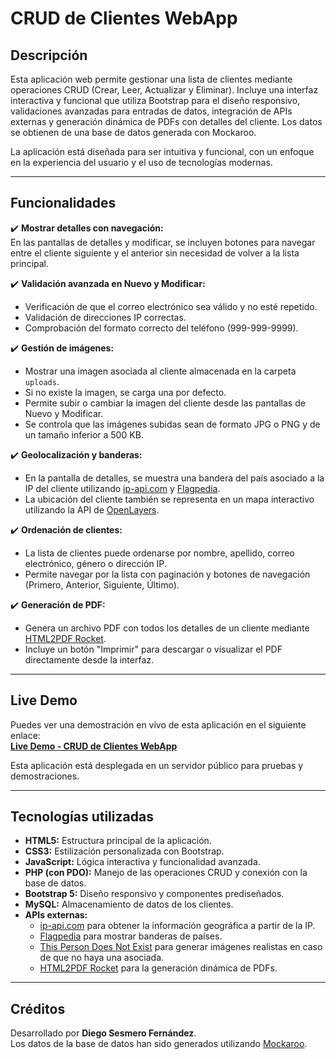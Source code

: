 # CRUD de Clientes WebApp

## Descripción

Esta aplicación web permite gestionar una lista de clientes mediante operaciones CRUD (Crear, Leer, Actualizar y Eliminar). Incluye una interfaz interactiva y funcional que utiliza Bootstrap para el diseño responsivo, validaciones avanzadas para entradas de datos, integración de APIs externas y generación dinámica de PDFs con detalles del cliente. Los datos se obtienen de una base de datos generada con Mockaroo.

La aplicación está diseñada para ser intuitiva y funcional, con un enfoque en la experiencia del usuario y el uso de tecnologías modernas.

---

## Funcionalidades

✔️ **Mostrar detalles con navegación:**  
En las pantallas de detalles y modificar, se incluyen botones para navegar entre el cliente siguiente y el anterior sin necesidad de volver a la lista principal.

✔️ **Validación avanzada en Nuevo y Modificar:**  
- Verificación de que el correo electrónico sea válido y no esté repetido.  
- Validación de direcciones IP correctas.  
- Comprobación del formato correcto del teléfono (999-999-9999).

✔️ **Gestión de imágenes:**  
- Mostrar una imagen asociada al cliente almacenada en la carpeta `uploads`.  
- Si no existe la imagen, se carga una por defecto.  
- Permite subir o cambiar la imagen del cliente desde las pantallas de Nuevo y Modificar.  
- Se controla que las imágenes subidas sean de formato JPG o PNG y de un tamaño inferior a 500 KB.

✔️ **Geolocalización y banderas:**  
- En la pantalla de detalles, se muestra una bandera del país asociado a la IP del cliente utilizando [ip-api.com](https://ip-api.com) y [Flagpedia](https://flagpedia.net).  
- La ubicación del cliente también se representa en un mapa interactivo utilizando la API de [OpenLayers](https://openlayers.org).

✔️ **Ordenación de clientes:**  
- La lista de clientes puede ordenarse por nombre, apellido, correo electrónico, género o dirección IP.  
- Permite navegar por la lista con paginación y botones de navegación (Primero, Anterior, Siguiente, Último).

✔️ **Generación de PDF:**  
- Genera un archivo PDF con todos los detalles de un cliente mediante [HTML2PDF Rocket](https://www.html2pdfrocket.com).  
- Incluye un botón "Imprimir" para descargar o visualizar el PDF directamente desde la interfaz.

---

## Live Demo

Puedes ver una demostración en vivo de esta aplicación en el siguiente enlace:  
[**Live Demo - CRUD de Clientes WebApp**](http://www.mycrud-php.free.nf)

Esta aplicación está desplegada en un servidor público para pruebas y demostraciones.

---

## Tecnologías utilizadas

- **HTML5:** Estructura principal de la aplicación.
- **CSS3:** Estilización personalizada con Bootstrap.
- **JavaScript:** Lógica interactiva y funcionalidad avanzada.
- **PHP (con PDO):** Manejo de las operaciones CRUD y conexión con la base de datos.
- **Bootstrap 5:** Diseño responsivo y componentes prediseñados.
- **MySQL:** Almacenamiento de datos de los clientes.
- **APIs externas:**  
  - [ip-api.com](https://ip-api.com) para obtener la información geográfica a partir de la IP.  
  - [Flagpedia](https://flagpedia.net) para mostrar banderas de países.    
  - [This Person Does Not Exist](https://thispersondoesnotexist.com) para generar imágenes realistas en caso de que no haya una asociada.  
  - [HTML2PDF Rocket](https://www.html2pdfrocket.com) para la generación dinámica de PDFs.

---

## Créditos

Desarrollado por **Diego Sesmero Fernández**.  
Los datos de la base de datos han sido generados utilizando [Mockaroo](https://mockaroo.com).  

